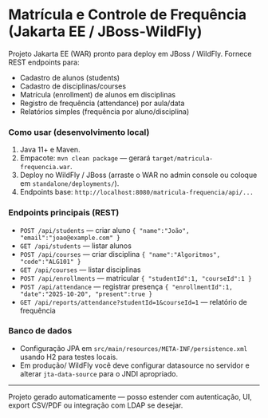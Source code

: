 # Matrícula e Controle de Frequência (Jakarta EE / JBoss-WildFly)

Projeto Jakarta EE (WAR) pronto para deploy em JBoss / WildFly. Fornece REST endpoints para:
- Cadastro de alunos (students)
- Cadastro de disciplinas/courses
- Matrícula (enrollment) de alunos em disciplinas
- Registro de frequência (attendance) por aula/data
- Relatórios simples (frequência por aluno/disciplina)

### Como usar (desenvolvimento local)
1. Java 11+ e Maven.
2. Empacote: `mvn clean package` — gerará `target/matricula-frequencia.war`.
3. Deploy no WildFly / JBoss (arraste o WAR no admin console ou coloque em `standalone/deployments/`).
4. Endpoints base: `http://localhost:8080/matricula-frequencia/api/...`

### Endpoints principais (REST)
- `POST /api/students` — criar aluno `{ "name":"João", "email":"joao@example.com" }`
- `GET /api/students` — listar alunos
- `POST /api/courses` — criar disciplina `{ "name":"Algoritmos", "code":"ALG101" }`
- `GET /api/courses` — listar disciplinas
- `POST /api/enrollments` — matricular `{ "studentId":1, "courseId":1 }`
- `POST /api/attendance` — registrar presença `{ "enrollmentId":1, "date":"2025-10-20", "present":true }`
- `GET /api/reports/attendance?studentId=1&courseId=1` — relatório de frequência

### Banco de dados
- Configuração JPA em `src/main/resources/META-INF/persistence.xml` usando H2 para testes locais.
- Em produção/ WildFly você deve configurar datasource no servidor e alterar `jta-data-source` para o JNDI apropriado.

---
Projeto gerado automaticamente — posso estender com autenticação, UI, export CSV/PDF ou integração com LDAP se desejar.
